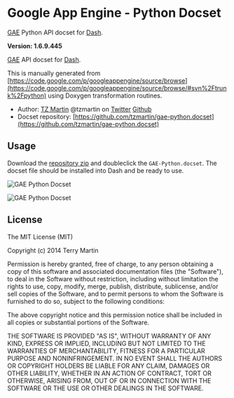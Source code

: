 Google App Engine - Python Docset
=======================

[GAE](http://appengine.google.com/) Python API docset for [Dash](http://kapeli.com/dash).

**Version: 1.6.9.445**

[GAE](https://developers.google.com/appengine) API docset for [Dash](http://kapeli.com/dash).

This is manually generated from [https://code.google.com/p/googleappengine/source/browse](https://code.google.com/p/googleappengine/source/browse/#svn%2Ftrunk%2Fpython) using Doxygen transformation routines.

 * Author: [TZ Martin](https://tzmartin.com) @tzmartin on [Twitter](//twitter.com/tzmartin) [Github](//github.com/tzmartin/)
 * Docset repository: [https://github.com/tzmartin/gae-python.docset](https://github.com/tzmartin/gae-python.docset)

## Usage

Download the [repository zip](https://github.com/tzmartin/gae-python.docset/archive/master.zip) and doubleclick the ```GAE-Python.docset```. The docset file should be installed into Dash and be ready to use.

![GAE Python Docset](https://monosnap.com/image/TeSaY2gux5WIDMvB9jNKRNBE40FDn3.png)

![GAE Python Docset](https://monosnap.com/image/L3JkP6F07BgQKBUNpntz5Xfk8ZSujp.png)

## License

The MIT License (MIT)

Copyright (c) 2014 Terry Martin

Permission is hereby granted, free of charge, to any person obtaining a copy
of this software and associated documentation files (the "Software"), to deal
in the Software without restriction, including without limitation the rights
to use, copy, modify, merge, publish, distribute, sublicense, and/or sell
copies of the Software, and to permit persons to whom the Software is
furnished to do so, subject to the following conditions:

The above copyright notice and this permission notice shall be included in all
copies or substantial portions of the Software.

THE SOFTWARE IS PROVIDED "AS IS", WITHOUT WARRANTY OF ANY KIND, EXPRESS OR
IMPLIED, INCLUDING BUT NOT LIMITED TO THE WARRANTIES OF MERCHANTABILITY,
FITNESS FOR A PARTICULAR PURPOSE AND NONINFRINGEMENT. IN NO EVENT SHALL THE
AUTHORS OR COPYRIGHT HOLDERS BE LIABLE FOR ANY CLAIM, DAMAGES OR OTHER
LIABILITY, WHETHER IN AN ACTION OF CONTRACT, TORT OR OTHERWISE, ARISING FROM,
OUT OF OR IN CONNECTION WITH THE SOFTWARE OR THE USE OR OTHER DEALINGS IN THE
SOFTWARE.